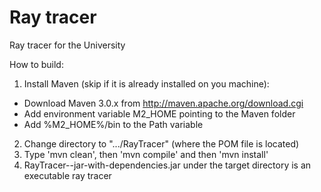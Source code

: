 Ray tracer
=========

Ray tracer for the University

How to build:
1) Install Maven (skip if it is already installed on you machine):
  - Download Maven 3.0.x from http://maven.apache.org/download.cgi
  - Add environment variable M2_HOME pointing to the Maven folder
  - Add %M2_HOME%/bin to the Path variable
2) Change directory to ".../RayTracer" (where the POM file is located)
3) Type 'mvn clean', then 'mvn compile' and then 'mvn install'
4) RayTracer-<version>-jar-with-dependencies.jar under the target directory is an executable ray tracer
